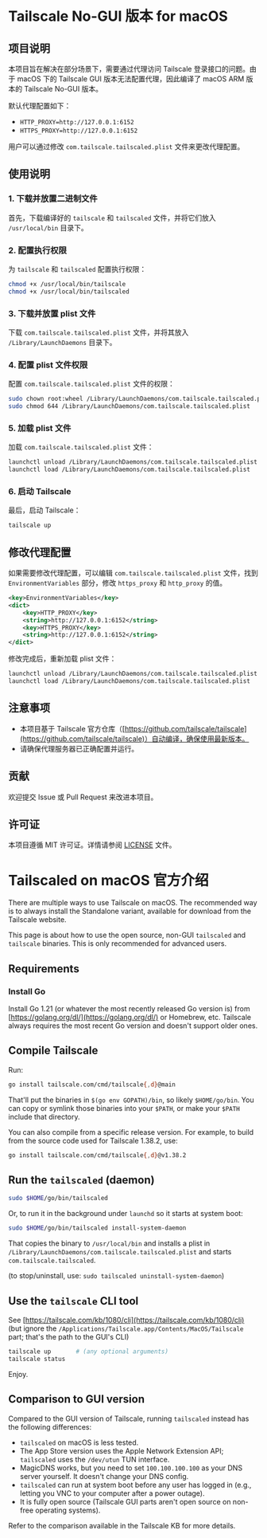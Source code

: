 # Tailscale No-GUI 版本 for macOS

## 项目说明

本项目旨在解决在部分场景下，需要通过代理访问 Tailscale 登录接口的问题。由于 macOS 下的 Tailscale GUI 版本无法配置代理，因此编译了 macOS ARM 版本的 Tailscale No-GUI 版本。

默认代理配置如下：
- `HTTP_PROXY=http://127.0.0.1:6152`
- `HTTPS_PROXY=http://127.0.0.1:6152`

用户可以通过修改 `com.tailscale.tailscaled.plist` 文件来更改代理配置。

## 使用说明

### 1. 下载并放置二进制文件

首先，下载编译好的 `tailscale` 和 `tailscaled` 文件，并将它们放入 `/usr/local/bin` 目录下。

### 2. 配置执行权限

为 `tailscale` 和 `tailscaled` 配置执行权限：

```bash
chmod +x /usr/local/bin/tailscale
chmod +x /usr/local/bin/tailscaled
```

### 3. 下载并放置 plist 文件

下载 `com.tailscale.tailscaled.plist` 文件，并将其放入 `/Library/LaunchDaemons` 目录下。

### 4. 配置 plist 文件权限

配置 `com.tailscale.tailscaled.plist` 文件的权限：

```bash
sudo chown root:wheel /Library/LaunchDaemons/com.tailscale.tailscaled.plist
sudo chmod 644 /Library/LaunchDaemons/com.tailscale.tailscaled.plist
```

### 5. 加载 plist 文件

加载 `com.tailscale.tailscaled.plist` 文件：

```bash
launchctl unload /Library/LaunchDaemons/com.tailscale.tailscaled.plist
launchctl load /Library/LaunchDaemons/com.tailscale.tailscaled.plist
```

### 6. 启动 Tailscale

最后，启动 Tailscale：

```bash
tailscale up
```

## 修改代理配置

如果需要修改代理配置，可以编辑 `com.tailscale.tailscaled.plist` 文件，找到 `EnvironmentVariables` 部分，修改 `https_proxy` 和 `http_proxy` 的值。

```xml
<key>EnvironmentVariables</key>
<dict>
    <key>HTTP_PROXY</key>
    <string>http://127.0.0.1:6152</string>
    <key>HTTPS_PROXY</key>
    <string>http://127.0.0.1:6152</string>
</dict>
```

修改完成后，重新加载 plist 文件：

```bash
launchctl unload /Library/LaunchDaemons/com.tailscale.tailscaled.plist
launchctl load /Library/LaunchDaemons/com.tailscale.tailscaled.plist
```

## 注意事项

- 本项目基于 Tailscale 官方仓库（[https://github.com/tailscale/tailscale](https://github.com/tailscale/tailscale)）自动编译，确保使用最新版本。
- 请确保代理服务器已正确配置并运行。

## 贡献

欢迎提交 Issue 或 Pull Request 来改进本项目。

## 许可证

本项目遵循 MIT 许可证。详情请参阅 [LICENSE](LICENSE) 文件。


# Tailscaled on macOS 官方介绍

There are multiple ways to use Tailscale on macOS. The recommended way is to always install the Standalone variant, available for download from the Tailscale website.

This page is about how to use the open source, non-GUI `tailscaled` and `tailscale` binaries. This is only recommended for advanced users.

## Requirements

### Install Go

Install Go 1.21 (or whatever the most recently released Go version is) from [https://golang.org/dl/](https://golang.org/dl/) or Homebrew, etc. Tailscale always requires the most recent Go version and doesn't support older ones.

## Compile Tailscale

Run:

```bash
go install tailscale.com/cmd/tailscale{,d}@main
```

That'll put the binaries in `$(go env GOPATH)/bin`, so likely `$HOME/go/bin`. You can copy or symlink those binaries into your `$PATH`, or make your `$PATH` include that directory.

You can also compile from a specific release version. For example, to build from the source code used for Tailscale 1.38.2, use:

```bash
go install tailscale.com/cmd/tailscale{,d}@v1.38.2
```

## Run the `tailscaled` (daemon)

```bash
sudo $HOME/go/bin/tailscaled
```

Or, to run it in the background under `launchd` so it starts at system boot:

```bash
sudo $HOME/go/bin/tailscaled install-system-daemon
```

That copies the binary to `/usr/local/bin` and installs a plist in `/Library/LaunchDaemons/com.tailscale.tailscaled.plist` and starts `com.tailscale.tailscaled`.

(to stop/uninstall, use: `sudo tailscaled uninstall-system-daemon`)

## Use the `tailscale` CLI tool

See [https://tailscale.com/kb/1080/cli](https://tailscale.com/kb/1080/cli) (but ignore the `/Applications/Tailscale.app/Contents/MacOS/Tailscale` part; that's the path to the GUI's CLI)

```bash
tailscale up       # (any optional arguments)
tailscale status
```

Enjoy.

## Comparison to GUI version

Compared to the GUI version of Tailscale, running `tailscaled` instead has the following differences:

- `tailscaled` on macOS is less tested.
- The App Store version uses the Apple Network Extension API; `tailscaled` uses the `/dev/utun` TUN interface.
- MagicDNS works, but you need to set `100.100.100.100` as your DNS server yourself. It doesn't change your DNS config.
- `tailscaled` can run at system boot before any user has logged in (e.g., letting you VNC to your computer after a power outage).
- It is fully open source (Tailscale GUI parts aren't open source on non-free operating systems).

Refer to the comparison available in the Tailscale KB for more details.
```

